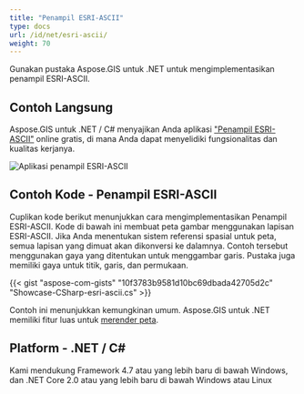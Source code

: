 ```yaml
---
title: "Penampil ESRI-ASCII"
type: docs
url: /id/net/esri-ascii/
weight: 70
---
```


Gunakan pustaka Aspose.GIS untuk .NET untuk mengimplementasikan penampil ESRI-ASCII.

## **Contoh Langsung**

Aspose.GIS untuk .NET / C# menyajikan Anda aplikasi ["Penampil ESRI-ASCII"](https://products.aspose.app/gis/viewer/esri-ascii) online gratis, di mana Anda dapat menyelidiki fungsionalitas dan kualitas kerjanya.

![Aplikasi penampil ESRI-ASCII](viewer.png)

## **Contoh Kode - Penampil ESRI-ASCII**

Cuplikan kode berikut menunjukkan cara mengimplementasikan Penampil ESRI-ASCII. Kode di bawah ini membuat peta gambar menggunakan lapisan ESRI-ASCII. Jika Anda menentukan sistem referensi spasial untuk peta, semua lapisan yang dimuat akan dikonversi ke dalamnya.
Contoh tersebut menggunakan gaya yang ditentukan untuk menggambar garis. Pustaka juga memiliki gaya untuk titik, garis, dan permukaan.

{{< gist "aspose-com-gists" "10f3783b9581d10bc69dbada42705d2c" "Showcase-CSharp-esri-ascii.cs" >}}

Contoh ini menunjukkan kemungkinan umum. Aspose.GIS untuk .NET memiliki fitur luas untuk [merender peta](https://docs.aspose.com/gis/net/map-rendering/).

## **Platform - .NET / C#**

Kami mendukung Framework 4.7 atau yang lebih baru di bawah Windows, dan .NET Core 2.0 atau yang lebih baru di bawah Windows atau Linux
